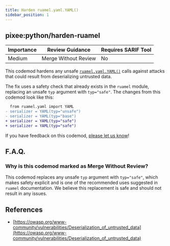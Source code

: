 ```yaml
---
title: Harden ruamel.yaml.YAML()
sidebar_position: 1
---
```


## pixee:python/harden-ruamel

| Importance | Review Guidance      | Requires SARIF Tool |
|------------|----------------------|---------------------|
 | Medium     | Merge Without Review | No                  |

This codemod hardens any unsafe [`ruamel.yaml.YAML()`](https://yaml.readthedocs.io/en/latest/) calls against attacks that could result from deserializing untrusted data.

The fix uses a safety check that already exists in the `ruamel` module, replacing an unsafe `typ` argument with `typ="safe"`.
The changes from this codemod look like this:

```diff
  from ruamel.yaml import YAML
- serializer = YAML(typ="unsafe")
- serializer = YAML(typ="base")
+ serializer = YAML(typ="safe")
+ serializer = YAML(typ="safe")
```

If you have feedback on this codemod, [please let us know](mailto:feedback@pixee.ai)!

## F.A.Q. 

### Why is this codemod marked as Merge Without Review?

This codemod replaces any unsafe `typ` argument with `typ="safe"`, which makes safety explicit and is one of the recommended uses suggested in `ruamel` documentation. We believe this replacement is safe and should not result in any issues.

## References
* [https://owasp.org/www-community/vulnerabilities/Deserialization_of_untrusted_data](https://owasp.org/www-community/vulnerabilities/Deserialization_of_untrusted_data)

